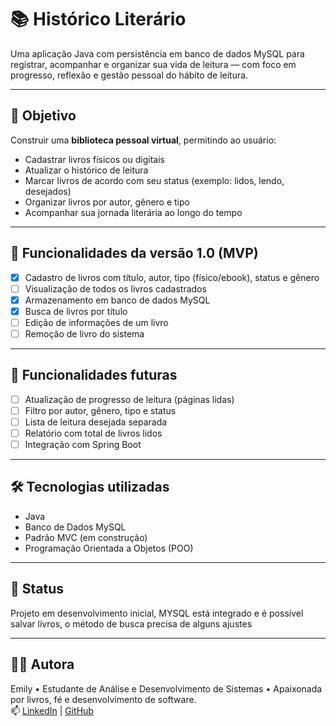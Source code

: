 # 📚 Histórico Literário

Uma aplicação Java com persistência em banco de dados MySQL para registrar, acompanhar e organizar sua vida de leitura — com foco em progresso, reflexão e gestão pessoal do hábito de leitura.

---

## 🎯 Objetivo
Construir uma **biblioteca pessoal virtual**, permitindo ao usuário:

- Cadastrar livros físicos ou digitais
- Atualizar o histórico de leitura
- Marcar livros de acordo com seu status (exemplo: lidos, lendo, desejados)
- Organizar livros por autor, gênero e tipo
- Acompanhar sua jornada literária ao longo do tempo

---

## 🌟 Funcionalidades da versão 1.0 (MVP)
- [x] Cadastro de livros com título, autor, tipo (físico/ebook), status e gênero
- [ ] Visualização de todos os livros cadastrados
- [x] Armazenamento em banco de dados MySQL
- [x] Busca de livros por título
- [ ] Edição de informações de um livro
- [ ] Remoção de livro do sistema

---

## 🔮 Funcionalidades futuras
- [ ] Atualização de progresso de leitura (páginas lidas)
- [ ] Filtro por autor, gênero, tipo e status
- [ ] Lista de leitura desejada separada
- [ ] Relatório com total de livros lidos
- [ ] Integração com Spring Boot

---

## 🛠️ Tecnologias utilizadas
- Java
- Banco de Dados MySQL
- Padrão MVC (em construção)
- Programação Orientada a Objetos (POO)

---

## 🚧 Status
Projeto em desenvolvimento inicial, MYSQL está integrado e é possível salvar livros, o método de busca precisa de alguns ajustes

---

## 👩‍💻 Autora

Emily • Estudante de Análise e Desenvolvimento de Sistemas • Apaixonada por livros, fé e desenvolvimento de software.  
📫 [LinkedIn](https://www.linkedin.com/in/emily-neves-nascimento-17a2a7326/) | [GitHub](https://github.com/emilynvs)